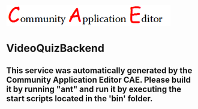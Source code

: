 ![CAE](https://github.com/CAE-Mario/application-Session3/blob/master/microservice-VideoQuizBackend/img/logo.png)  

VideoQuizBackend
===================


This service was automatically generated by the Community Application Editor CAE. Please build it by running "ant" and run it by executing the start scripts located in the 'bin' folder.
---------------
